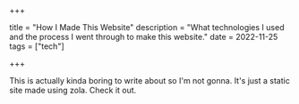 +++

title = "How I Made This Website"
description = "What technologies I used and the process I went through to make this website."
date = 2022-11-25
tags = ["tech"]

+++

This is actually kinda boring to write about so I'm not gonna. It's just a static site made using zola. Check it out.
